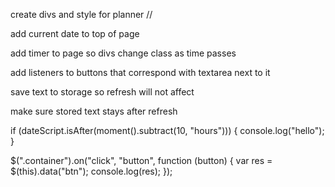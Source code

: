 create divs and style for planner //

add current date to top of page

add timer to page so divs change class as time passes

<!-- maybe a listener -->

add listeners to buttons that correspond with textarea next to it

save text to storage so refresh will not affect

make sure stored text stays after refresh

if (dateScript.isAfter(moment().subtract(10, "hours"))) {
console.log("hello");
}

$(".container").on("click", "button", function (button) {
  var res = $(this).data("btn");
console.log(res);
});
